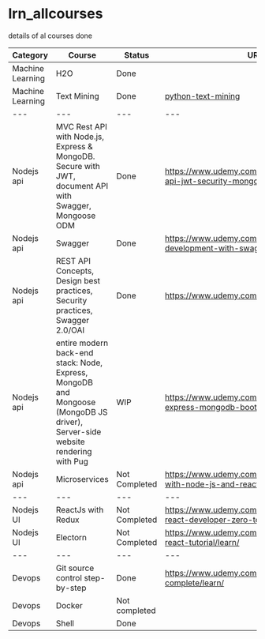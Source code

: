 # lrn_allcourses
details of al courses done

| Category| Course | Status | URL | github link | Comment | 
|--- |--- |--- |--- |--- |--- |
|Machine Learning| H2O | Done | | [lrn_h2o](https://github.com/kapilkathuria/lrn_h2o) | |
| Machine Learning  | Text Mining | Done | [python-text-mining](https://www.coursera.org/learn/python-text-mining) | [lrn_textmining](https://github.com/kapilkathuria/lrn_textmining)||
|--- |--- |--- |--- |--- |--- |
|Nodejs api | MVC Rest API with Node.js, Express & MongoDB. Secure with JWT, document API with Swagger, Mongoose ODM  | Done | https://www.udemy.com/course/nodejs-rest-api-jwt-security-mongodb-complete-guide  | https://github.com/kapilkathuria/lrn_jwt | |
|Nodejs api | Swagger | Done | https://www.udemy.com/course/nodejs-api-development-with-swagger  | https://github.com/kapilkathuria/lrn_swagger | |
| Nodejs api | REST API Concepts, Design best practices, Security practices, Swagger 2.0/OAI | Done | https://www.udemy.com/course/rest-api/learn/ | | |
| Nodejs api | entire modern back-end stack: Node, Express, MongoDB and Mongoose (MongoDB JS driver), Server-side website rendering with Pug | WIP | https://www.udemy.com/course/nodejs-express-mongodb-bootcamp | https://github.com/kapilkathuria/lrn_nodejs-api | |
| Nodejs api | Microservices | Not Completed | https://www.udemy.com/course/microservices-with-node-js-and-react | https://github.com/kapilkathuria/lrn-microservices | |
|--- |--- |--- |--- |--- |--- |
| Nodejs UI |ReactJs with Redux| Not Completed | https://www.udemy.com/course/complete-react-developer-zero-to-mastery/learn/ |https://github.com/kapilkathuria/lrn_react|
| Nodejs UI | Electorn | Not Completed| https://www.udemy.com/course/electron-react-tutorial/learn/ | https://github.com/kapilkathuria/lrn_electron| |
|--- |--- |--- |--- |--- |--- |
| Devops | Git source control step-by-step | Done | https://www.udemy.com/course/git-complete/learn/ | | | 
| Devops | Docker | Not completed |  | https://github.com/kapilkathuria/lrn_docker | |
| Devops | Shell | Done| | https://github.com/kapilkathuria/lrn_shell | | 


